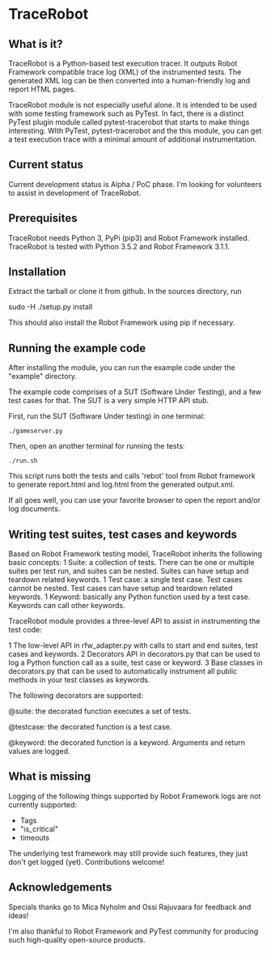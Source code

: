 # TraceRobot

## What is it?

TraceRobot is a Python-based test execution tracer. It outputs Robot Framework
compatible trace log (XML) of the instrumented tests. The generated XML log
can be then converted into a human-friendly log and report HTML pages.

TraceRobot module is not especially useful alone. It is intended to be used
with some testing framework such as PyTest. In fact, there is a distinct
PyTest plugin module called pytest-tracerobot that starts to make things interesting.
WIth PyTest, pytest-tracerobot and the this module, you can get a
test execution trace with a minimal amount of additional instrumentation.

## Current status

Current development status is Alpha / PoC phase.
I'm looking for volunteers to assist in development of TraceRobot.

## Prerequisites

TraceRobot needs Python 3, PyPi (pip3) and Robot Framework installed.
TraceRobot is tested with Python 3.5.2 and Robot Framework 3.1.1.

## Installation

Extract the tarball or clone it from github. In the sources directory, run

sudo -H ./setup.py install

This should also install the Robot Framework using pip if necessary.

## Running the example code

After installing the module, you can run the example code under the "example"
directory.

The example code comprises of a SUT (Software Under Testing), and a few
test cases for that. The SUT is a very simple HTTP API stub.

First, run the SUT (Software Under testing) in one terminal:

`./gameserver.py`

Then, open an another terminal for running the tests:

`./run.sh`

This script runs both the tests and calls 'rebot' tool from Robot framework
to generate report.html and log.html from the generated output.xml.

If all goes well, you can use your favorite browser to open the report
and/or log documents.

## Writing test suites, test cases and keywords

Based on Robot Framework testing model, TraceRobot inherits the following
basic concepts:
  1 Suite: a collection of tests. There can be one or multiple suites per test run,
    and suites can be nested.
    Suites can have setup and teardown related keywords.
  1 Test case: a single test case. Test cases cannot be nested.
    Test cases can have setup and teardown related keywords.
  1 Keyword: basically any Python function used by a test case. Keywords can
    call other keywords.

TraceRobot module provides a three-level API to assist in instrumenting the
test code:

  1 The low-level API in rfw_adapter.py with calls to start and end
    suites, test cases and keywords.
  2 Decorators API in decorators.py that can be used to log a Python function
    call as a suite, test case or keyword.
  3 Base classes in decorators.py that can be used to automatically instrument
    all public methods in your test classes as keywords.

The following decorators are supported:

@suite: the decorated function executes a set of tests.

@testcase: the decorated function is a test case.

@keyword: the decorated function is a keyword. Arguments and return values are logged.


## What is missing

Logging of the following things supported by Robot Framework logs are not
currently supported:
   - Tags
   - "is_critical"
   - timeouts

The underlying test framework may still provide such features, they just don't
get logged (yet). Contributions welcome!

## Acknowledgements

Specials thanks go to Mica Nyholm and Ossi Rajuvaara for feedback and ideas!

I'm also thankful to Robot Framework and PyTest community for producing such
high-quality open-source products.
